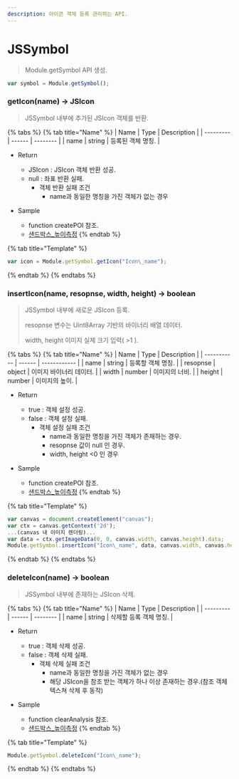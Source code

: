 ```yaml
---
description: 아이콘 객체 등록 관리하는 API.
---
```


# JSSymbol

> Module.getSymbol API 생성.

```javascript
var symbol = Module.getSymbol();
```

### getIcon(name) → JSIcon

> JSSymbol 내부에 추가된 JSIcon 객체를 반환.

{% tabs %}
{% tab title="Name" %}
| Name | Type   | Description |
| --------- | ------ | -------- |
| name  | string | 등록된 객체 명칭.   |

* Return
  * JSIcon : JSIcon 객체 반환 성공.
  * null : 좌표 반환 실패.
    * 객체 반환 실패 조건
	  * name과 동일한 명칭을 가진 객체가 없는 경우
	
* Sample
  * function createPOI 참조.
  * [샌드박스\_높이측정](http://sandbox.dtwincloud.com/code/main.do?id=analysis_measure_altitude)
{% endtab %}

{% tab title="Template" %}
```javascript
var icon = Module.getSymbol.getIcon("Icon\_name");
```
{% endtab %}
{% endtabs %}

### insertIcon(name, resopnse, width, height) → boolean

> JSSymbol 내부에 새로운 JSIcon 등록.
>
> resopnse 변수는 Uint8Array 기반의 바이너리 배열 데이터.
>
> width, height 이미지 실제 크기 입력( &gt;1 ).

{% tabs %}
{% tab title="Name" %}
| Name   | Type   | Description     |
| ----------- | ------ | ------------ |
| name  | string | 등록할 객체 명칭. |
| resopnse | object | 이미지 바이너리 데이터. |
| width | number | 이미지의 너비. |
| height | number | 이미지의 높이. |

* Return
  * true : 객체 설정 성공.
  * false : 객체 설정 실패.
    * 객체 설정 실패 조건
	  * name과 동일한 명칭을 가진 객체가 존재하는 경우.
	  * resopnse 값이 null 인 경우.
      * width, height &lt;0 인 경우
	  
* Sample
  * function createPOI 참조.
  * [샌드박스\_높이측정](http://sandbox.dtwincloud.com/code/main.do?id=analysis_measure_altitude)
{% endtab %}

{% tab title="Template" %}
```javascript
var canvas = document.createElement("canvas");
var ctx = canvas.getContext('2d');
...(canvas 내 이미지 렌더링)...
var data = ctx.getImageData(0, 0, canvas.width, canvas.height).data;
Module.getSymbol.insertIcon("Icon\_name", data, canvas.width, canvas.height);
```
{% endtab %}
{% endtabs %}

### deleteIcon(name) → boolean

> JSSymbol 내부에 존재하는 JSIcon 삭제.

{% tabs %}
{% tab title="Name" %}
| Name | Type   | Description |
| --------- | ------ | -------- |
| name  | string | 삭제할 등록 객체 명칭.  |

* Return
  * true : 객체 삭제 성공.
  * false : 객체 삭제 실패.
    * 객체 삭제 실패 조건
	  * name과 동일한 명칭을 가진 객체가 없는 경우
	  * 해당 JSIcon을 참조 받는 객체가 하나 이상 존재하는 경우.(참조 객체 텍스쳐 삭제 후 동작)
	  
* Sample
  * function clearAnalysis 참조.
  * [샌드박스\_높이측정](http://sandbox.dtwincloud.com/code/main.do?id=analysis_measure_altitude)
{% endtab %}

{% tab title="Template" %}
```javascript
Module.getSymbol.deleteIcon("Icon\_name");
```
{% endtab %}
{% endtabs %}
